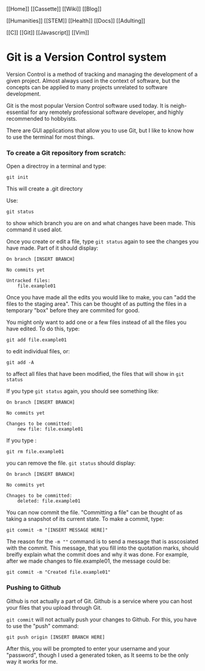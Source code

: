 [[Home]]
[[Cassette]]
[[Wiki]]
[[Blog]]

[[Humanities]]
[[STEM]]
[[Health]]
[[Docs]]
[[Adulting]]

[[C]]
[[Git]]
[[Javascript]]
[[Vim]]

# Git is a Version Control system
Version Control is a method of tracking and managing the development of a given project. Almost always used in the context of software, but the concepts can be applied to many projects unrelated to software development.

Git is the most popular Version Control software used today. It is neigh-essential for any remotely professional software developer, and highly recommended to hobbyists.

There are GUI applications that allow you to use Git, but I like to know how to use the terminal for most things.

### To create a Git repository from scratch:
Open a directroy in a terminal and type:
```
git init
```
This will create a .git directory

Use:
```
git status
```
to show which branch you are on and what changes have been made. This command it used alot.

Once you create or edit a file, type `git status` again to see the changes you have made. Part of it should display:
```
On branch [INSERT BRANCH]

No commits yet

Untracked files:
	file.example01
```

Once you have made all the edits you would like to make, you can "add the files to the staging area". This can be thought of as putting the files in a temporary "box" before they are commited for good.

You might only want to add one or a few files instead of all the files you have edited. To do this, type:
```
git add file.example01
```
to edit individual files, or:
```
git add -A
```
to affect all files that have been modified, the files that will show in `git status`

If you type `git status` again, you should see something like:
```
On branch [INSERT BRANCH]

No commits yet

Changes to be committed:
	new file: file.example01
```

If you type :
```
git rm file.example01
```
you can remove the file. `git status` should display:
```
On branch [INSERT BRANCH]

No commits yet

Chnages to be committed:
	deleted: file.example01
```

You can now commit the file. "Committing a file" can be thought of as taking a snapshot of its current state. To make a commit, type:
```
git commit -m "[INSERT MESSAGE HERE]"
```
The reason for the `-m ""` command is to send a message that is asscosiated with the commit. This message, that you fill into the quotation marks, should breifly explain what the commit does and why it was done. For example, after we made changes to file.example01, the message could be:
```
git commit -m "Created file.example01"
```

### Pushing to Github
Github is not actually a part of Git. Github is a service where you can host your files that you upload through Git.

`git commit` will not actually push your changes to Github. For this, you have to use the "push" command:
```
git push origin [INSERT BRANCH HERE]
```

After this, you will be prompted to enter your username and your "password", though I used a generated token, as It seems to be the only way it works for me.


